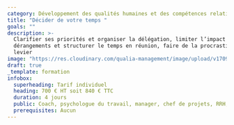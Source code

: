 ```yaml
---
category: Développement des qualités humaines et des compétences relationnelles
title: "Décider de votre temps "
goals: ""
description: >-
  Clarifier ses priorités et organiser la délégation, limiter l’impact des
  dérangements et structurer le temps en réunion, faire de la procrastination un
  levier
image: "https://res.cloudinary.com/qualia-management/image/upload/v1709193921/flower_xtyxkp.jpg"
draft: true
_template: formation
infobox:
  superheading: Tarif individuel
  heading: 700 € HT soit 840 € TTC
  duration: 4 jours
  public: Coach, psychologue du travail, manager, chef de projets, RRH, consultant
  prerequisites: Aucun
---
```

